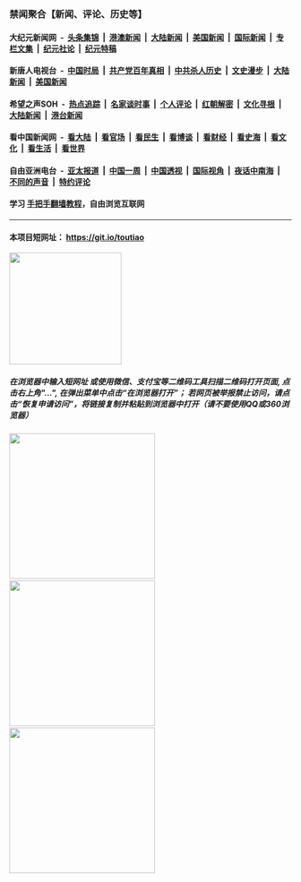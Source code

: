 ### 禁闻聚合【新闻、评论、历史等】

#### 大纪元新闻网 &nbsp;-&nbsp; [头条集锦](indexes/E头条集锦.md?t=02070433) &nbsp;|&nbsp; [港澳新闻](indexes/E港澳新闻.md?t=02070433)  &nbsp;|&nbsp; [大陆新闻](indexes/E大陆新闻.md?t=02070433) &nbsp;|&nbsp; [美国新闻](indexes/E美国新闻.md?t=02070433) &nbsp;|&nbsp; [国际新闻](indexes/E国际新闻.md?t=02070433) &nbsp;|&nbsp; [专栏文集](indexes/E专栏文集.md?t=02070433) &nbsp;|&nbsp; [纪元社论](indexes/E纪元社论.md?t=02070433) &nbsp;|&nbsp; [纪元特稿](indexes/E纪元特稿.md?t=02070433) 

#### 新唐人电视台 &nbsp;-&nbsp; [中国时局](indexes/N中国时局.md?t=02070433) &nbsp;|&nbsp; [共产党百年真相](indexes/N共产党百年真相.md?t=02070433) &nbsp;|&nbsp; [中共杀人历史](indexes/N中共杀人历史.md?t=02070433) &nbsp;|&nbsp; [文史漫步](indexes/N文史漫步.md?t=02070433) &nbsp;|&nbsp; [大陆新闻](indexes/N大陆新闻.md?t=02070433) &nbsp;|&nbsp; [美国新闻](indexes/N美国新闻.md?t=02070433)

#### 希望之声SOH &nbsp;-&nbsp; [热点追踪](indexes/H热点追踪.md?t=02070433) &nbsp;|&nbsp; [名家谈时事](indexes/H名家谈时事.md?t=02070433) &nbsp;|&nbsp; [个人评论](indexes/H个人评论.md?t=02070433)  &nbsp;|&nbsp; [红朝解密](indexes/H红朝解密.md?t=02070433) &nbsp;|&nbsp; [文化寻根](indexes/H文化寻根.md?t=02070433) &nbsp;|&nbsp; [大陆新闻](indexes/H大陆新闻.md?t=02070433) &nbsp;|&nbsp; [港台新闻](indexes/H港台新闻.md?t=02070433)

#### 看中国新闻网 &nbsp;-&nbsp; [看大陆](indexes/S看大陆.md?t=02070433) &nbsp;|&nbsp; [看官场](indexes/S看官场.md?t=02070433) &nbsp;|&nbsp; [看民生](indexes/S看民生.md?t=02070433)  &nbsp;|&nbsp; [看博谈](indexes/S看博谈.md?t=02070433) &nbsp;|&nbsp; [看财经](indexes/S看财经.md?t=02070433) &nbsp;|&nbsp; [看史海](indexes/S看史海.md?t=02070433) &nbsp;|&nbsp; [看文化](indexes/S看文化.md?t=02070433) &nbsp;|&nbsp; [看生活](indexes/S看生活.md?t=02070433) &nbsp;|&nbsp; [看世界](indexes/S看世界.md?t=02070433)

#### 自由亚洲电台 &nbsp;-&nbsp; [亚太报道](indexes/R亚太报道.md?t=02070433) &nbsp;|&nbsp; [中国一周](indexes/R中国一周.md?t=02070433) &nbsp;|&nbsp; [中国透视](indexes/R中国透视.md?t=02070433)  &nbsp;|&nbsp; [国际视角](indexes/R国际视角.md?t=02070433) &nbsp;|&nbsp; [夜话中南海](indexes/R夜话中南海.md?t=02070433) &nbsp;|&nbsp; [不同的声音](indexes/R不同的声音.md?t=02070433) &nbsp;|&nbsp; [特约评论](indexes/R特约评论.md?t=02070433)

#### 学习 [手把手翻墙教程](https://github.com/gfw-breaker/guides/wiki)，自由浏览互联网

----

#### 本项目短网址： https://git.io/toutiao
<img src="https://raw.githubusercontent.com/gfw-breaker/banned-news/master/scripts/img/qr.png" width="200px"/>  

##### 在浏览器中输入短网址 或使用微信、支付宝等二维码工具扫描二维码打开页面, 点击右上角"...", 在弹出菜单中点击“在浏览器打开”； 若网页被举报禁止访问，请点击“恢复申请访问”，将链接复制并粘贴到浏览器中打开（请不要使用QQ或360浏览器）

<img src="https://raw.githubusercontent.com/gfw-breaker/banned-news/master/scripts/img/1.png" width="260px"/> &nbsp; <img src="https://raw.githubusercontent.com/gfw-breaker/banned-news/master/scripts/img/2.png" width="260px"/> &nbsp; <img src="https://raw.githubusercontent.com/gfw-breaker/banned-news/master/scripts/img/3.png" width="260px"/>
